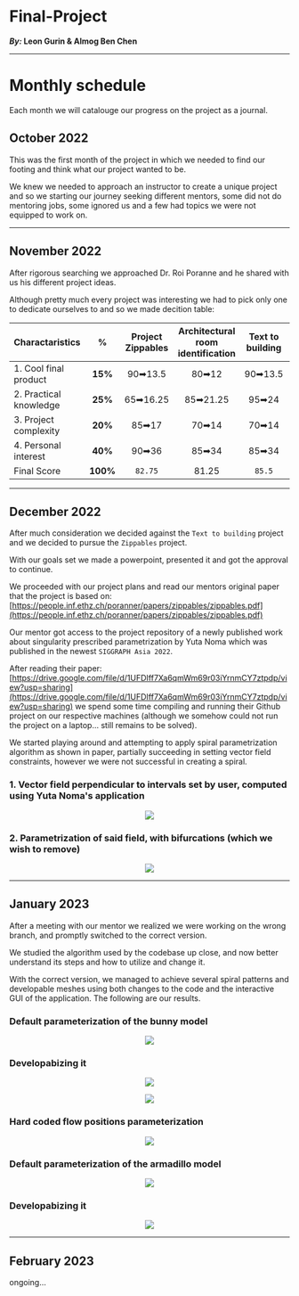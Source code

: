 # Final-Project
**_By:_ Leon Gurin & Almog Ben Chen**

___
# Monthly schedule
Each month we will catalouge our progress on the project as a journal.

## October 2022

This was the first month of the project in which we needed to find our footing and think what our project wanted to be.

We knew we needed to approach an instructor to create a unique project and so we starting our journey seeking different mentors, some did not do mentoring jobs, some ignored us and a few had topics we were not equipped to work on.

___

## November 2022

After rigorous searching we approached Dr. Roi Poranne and he shared with us his different project ideas.

Although pretty much every project was interesting we had to pick only one to dedicate ourselves to and so we made decition table:

| Charactaristics | % | Project Zippables | Architectural room identification | Text to building | VR - Architecture modeling | VR - Controlling robots | Redirected walking |
 | ------ | :------: | :------: | :------: | :------: | :------: | :------: | :------: | 
 | 1. Cool final product | **15%**  | 90➡13.5 | 80➡12   | 90➡13.5 | 75➡11.25 | 65➡9.75 | 50➡7.5 |  
 | 2. Practical knowledge| **25%**  | 65➡16.25| 85➡21.25| 95➡24   | 70➡22.5  | 70➡17.5 | 70➡17.5|  
 | 3. Project complexity | **20%**  | 85➡17   | 70➡14   | 70➡14   | 75➡15    | 80➡16   | 75➡15  |  
 | 4. Personal interest  | **40%**  | 90➡36   | 85➡34   | 85➡34   | 75➡30    | 80➡32   | 70➡28  |  
 |  Final Score          | **100%** | `82.75`  | 81.25    | `85.5`   | 78.75     | 75.25    | 68      |

___

## December 2022

After much consideration we decided against the `Text to building` project and we decided to pursue the `Zippables` project.

With our goals set we made a powerpoint, presented it and got the approval to continue.

We proceeded with our project plans and read our mentors original paper that the project is based on: [https://people.inf.ethz.ch/poranner/papers/zippables/zippables.pdf](https://people.inf.ethz.ch/poranner/papers/zippables/zippables.pdf)

Our mentor got access to the project repository of a newly published work about singularity prescribed parametrization by Yuta Noma which was published in the newest `SIGGRAPH Asia 2022`.

After reading their paper: [https://drive.google.com/file/d/1UFDIff7Xa6qmWm69r03iYrnmCY7ztpdp/view?usp=sharing](https://drive.google.com/file/d/1UFDIff7Xa6qmWm69r03iYrnmCY7ztpdp/view?usp=sharing) we spend some time compiling and running their Github project on our respective machines (although we somehow could not run the project on a laptop... still remains to be solved).

We started playing around and attempting to apply spiral parametrization algorithm as shown in paper, partially succeeding in setting vector field constraints, however we were not successful in creating a spiral.

### 1. Vector field perpendicular to intervals set by user, computed using Yuta Noma's application

<p align="center">
  <img src="https://github.com/LeonGurin/University-of-Haifa-Final-Project/blob/main/Progress%20Pictures/pic1.png"/>
</p>

### 2. Parametrization of said field, with bifurcations (which we wish to remove)

<p align="center">
  <img src="https://github.com/LeonGurin/University-of-Haifa-Final-Project/blob/main/Progress%20Pictures/pic2.png"/>
</p>

___

## January 2023

After a meeting with our mentor we realized we were working on the wrong branch, and promptly switched to the correct version.

We studied the algorithm used by the codebase up close, and now better understand its steps and how to utilize and change it.

With the correct version, we managed to achieve several spiral patterns and developable meshes using both changes to the code and the interactive GUI of the application.
The following are our results.

### Default parameterization of the bunny model

<p align="center">
  <img src="https://github.com/LeonGurin/University-of-Haifa-Final-Project/blob/main/Progress%20Pictures/parametrized_bunny1.png"/>
</p>
  
### Developabizing it

<p align="center">
  <img src="https://github.com/LeonGurin/University-of-Haifa-Final-Project/blob/main/Progress%20Pictures/developabized_bunny1.png"/>
</p>

<p align="center">
  <img src="https://github.com/LeonGurin/University-of-Haifa-Final-Project/blob/main/Progress%20Pictures/developabized_bunny2.png"/>
</p>
  
### Hard coded flow positions parameterization

<p align="center">
  <img src="https://github.com/LeonGurin/University-of-Haifa-Final-Project/blob/main/Progress%20Pictures/parametrized_armadillo1.png"/>
</p>

### Default parameterization of the armadillo model

<p align="center">
  <img src="https://github.com/LeonGurin/University-of-Haifa-Final-Project/blob/main/Progress%20Pictures/parametrized_armadillo2.png"/>
</p>

### Developabizing it

<p align="center">
  <img src="https://github.com/LeonGurin/University-of-Haifa-Final-Project/blob/main/Progress%20Pictures/developabized_armadillo1.png"/>
</p>

___

## February 2023

ongoing...

